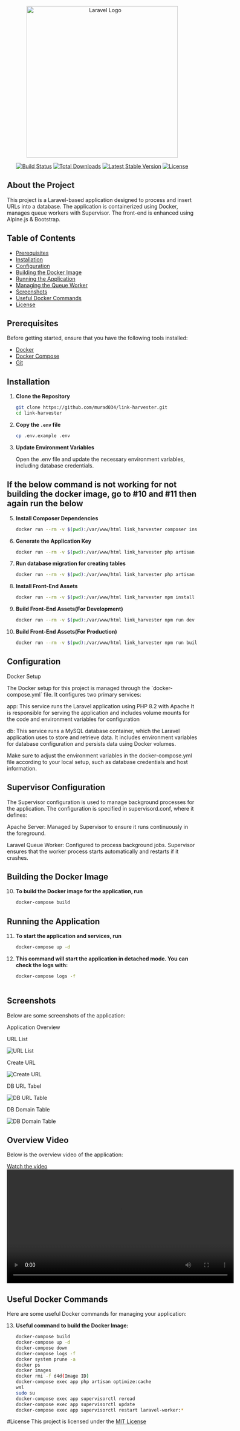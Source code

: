 <p align="center"><a href="https://laravel.com" target="_blank"><img src="https://raw.githubusercontent.com/laravel/art/master/logo-lockup/5%20SVG/2%20CMYK/1%20Full%20Color/laravel-logolockup-cmyk-red.svg" width="400" alt="Laravel Logo"></a></p>

<p align="center">
<a href="https://github.com/laravel/framework/actions"><img src="https://github.com/laravel/framework/workflows/tests/badge.svg" alt="Build Status"></a>
<a href="https://packagist.org/packages/laravel/framework"><img src="https://img.shields.io/packagist/dt/laravel/framework" alt="Total Downloads"></a>
<a href="https://packagist.org/packages/laravel/framework"><img src="https://img.shields.io/packagist/v/laravel/framework" alt="Latest Stable Version"></a>
<a href="https://packagist.org/packages/laravel/framework"><img src="https://img.shields.io/packagist/l/laravel/framework" alt="License"></a>
</p>

## About the Project

This project is a Laravel-based application designed to process and insert URLs into a database. The application is containerized using Docker, manages queue workers with Supervisor. The front-end is enhanced using Alpine.js & Bootstrap.

## Table of Contents

- [Prerequisites](#prerequisites)
- [Installation](#installation)
- [Configuration](#configuration)
- [Building the Docker Image](#building-the-docker-image)
- [Running the Application](#running-the-application)
- [Managing the Queue Worker](#managing-the-queue-worker)
- [Screenshots](#screenshots)
- [Useful Docker Commands](#useful-docker-commands)
- [License](#license)

## Prerequisites

Before getting started, ensure that you have the following tools installed:

- [Docker](https://www.docker.com/)
- [Docker Compose](https://docs.docker.com/compose/install/)
- [Git](https://git-scm.com/)

## Installation

1. **Clone the Repository**

   ```bash
   git clone https://github.com/murad034/link-harvester.git
   cd link-harvester

2. **Copy the `.env` file**

   ```bash
   cp .env.example .env

3. **Update Environment Variables**

    Open the .env file and update the necessary environment variables, including database credentials.

## If the below command is not working for not building the docker image, go to #10 and #11 then again run the below

5. **Install Composer Dependencies**

   ```bash
   docker run --rm -v $(pwd):/var/www/html link_harvester composer install

6. **Generate the Application Key**
    ```bash
    docker run --rm -v $(pwd):/var/www/html link_harvester php artisan key:generate

7. **Run database migration for creating tables**
    ```bash
    docker run --rm -v $(pwd):/var/www/html link_harvester php artisan migrate

8. **Install Front-End Assets**
    ```bash
    docker run --rm -v $(pwd):/var/www/html link_harvester npm install
   
9. **Build Front-End Assets(For Development)**
    ```bash
    docker run --rm -v $(pwd):/var/www/html link_harvester npm run dev

10. **Build Front-End Assets(For Production)**
     ```bash
     docker run --rm -v $(pwd):/var/www/html link_harvester npm run build


## Configuration

<p>Docker Setup</p>
The Docker setup for this project is managed through the `docker-compose.yml` file. It configures two primary services:

app: This service runs the Laravel application using PHP 8.2 with Apache It is responsible for serving the application and includes volume mounts for the code and environment variables for configuration

db: This service runs a MySQL database container, which the Laravel application uses to store and retrieve data. It includes environment variables for database configuration and persists data using Docker volumes.

Make sure to adjust the environment variables in the docker-compose.yml file according to your local setup, such as database credentials and host information.

## Supervisor Configuration

The Supervisor configuration is used to manage background processes for the application. The configuration is specified in supervisord.conf, where it defines:

Apache Server: Managed by Supervisor to ensure it runs continuously in the foreground.

Laravel Queue Worker: Configured to process background jobs. Supervisor ensures that the worker process starts automatically and restarts if it crashes.

## Building the Docker Image

10. **To build the Docker image for the application, run**
    ```bash
    docker-compose build

## Running the Application
11. **To start the application and services, run**
    ```bash
    docker-compose up -d

12. **This command will start the application in detached mode. You can check the logs with:**
    ```bash
    docker-compose logs -f
  

## Screenshots
 <p>Below are some screenshots of the application:</p>
 
 <p>Application Overview</p>
 
 <p>URL List</p>
 
 ![URL List](image/URLs-List.png)
 
 <p>Create URL</p>
 
 ![Create URL](image/create-URLs.png)
 
 <p>DB URL Tabel</p>
  
 ![DB URL Table](image/url-table.png)
 
 <p>DB Domain Table</p>

 ![DB Domain Table](image/domain-table.png)
 

## Overview Video

<p>Below is the overview video of the application:</p>
<a href="https://www.awesomescreenshot.com/video/30913586?key=54690a0c2b58df40480cf84e74f96261">Watch the video</a>

<video width="600" controls>
   <source src="images/overview.webm" type="video/webm">
   Your browser does not support the video tag.
</video>
 



## Useful Docker Commands
<p>Here are some useful Docker commands for managing your application:</p>

13. **Useful command to build the Docker Image:**

    ```bash
    docker-compose build
    docker-compose up -d
    docker-compose down
    docker-compose logs -f
    docker system prune -a
    docker ps
    docker images
    docker rmi -f d4d(Image ID)
    docker-compose exec app php artisan optimize:cache
    wsl
    sudo su
    docker-compose exec app supervisorctl reread
    docker-compose exec app supervisorctl update
    docker-compose exec app supervisorctl restart laravel-worker:*

#License
This project is licensed under the [MIT License](https://opensource.org/license/MIT)
